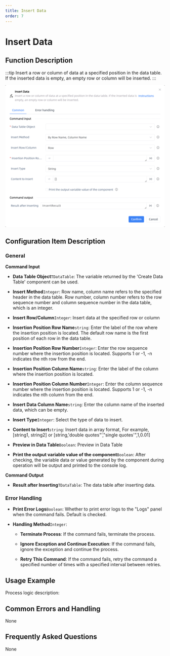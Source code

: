 ```yaml
---
title: Insert Data
order: 7
---
```


# Insert Data

## Function Description

:::tip 
Insert a row or column of data at a specified position in the data table. If the inserted data is empty, an empty row or column will be inserted.
:::

![Insert Data](../../../assets/Insert%20Data_command.png)

## Configuration Item Description

### General

**Command Input**

- **Data Table Object**`TDataTable`: The variable returned by the 'Create Data Table' component can be used.

- **Insert Method**`Integer`: Row name, column name refers to the specified header in the data table. Row number, column number refers to the row sequence number and column sequence number in the data table, which is an integer.

- **Insert Row/Column**`Integer`: Insert data at the specified row or column

- **Insertion Position Row Name**`string`: Enter the label of the row where the insertion position is located. The default row name is the first position of each row in the data table.

- **Insertion Position Row Number**`Integer`: Enter the row sequence number where the insertion position is located. Supports 1 or -1, -n indicates the nth row from the end.

- **Insertion Position Column Name**`string`: Enter the label of the column where the insertion position is located.

- **Insertion Position Column Number**`Integer`: Enter the column sequence number where the insertion position is located. Supports 1 or -1, -n indicates the nth column from the end.

- **Insert Data Column Name**`string`: Enter the column name of the inserted data, which can be empty.

- **Insert Type**`Integer`: Select the type of data to insert.

- **Content to Insert**`string`: Insert data in array format, For example, [string1, string2] or [string,'double quotes"',"single quotes'",1,0.01]

- **Preview in Data Table**`Boolean`: Preview in Data Table

- **Print the output variable value of the component**`Boolean`: After checking, the variable data or value generated by the component during operation will be output and printed to the console log.


**Command Output**

- **Result after Inserting**`TDataTable`: The data table after inserting data.

### Error Handling

- **Print Error Logs**`Boolean`: Whether to print error logs to the "Logs" panel when the command fails. Default is checked. 

- **Handling Method**`Integer`:

    - **Terminate Process**: If the command fails, terminate the process.

    - **Ignore Exception and Continue Execution**: If the command fails, ignore the exception and continue the process.

    - **Retry This Command**: If the command fails, retry the command a specified number of times with a specified interval between retries.

## Usage Example

Process logic description:

## Common Errors and Handling

None

## Frequently Asked Questions

None

